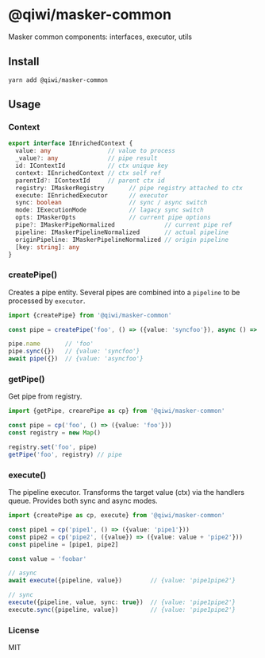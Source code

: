 # @qiwi/masker-common
Masker common components: interfaces, executor, utils

## Install
```shell
yarn add @qiwi/masker-common
```

## Usage

### Context
```ts
export interface IEnrichedContext {
  value: any                // value to process
  _value?: any              // pipe result
  id: IContextId            // ctx unique key
  context: IEnrichedContext // ctx self ref
  parentId?: IContextId     // parent ctx id
  registry: IMaskerRegistry       // pipe registry attached to ctx
  execute: IEnrichedExecutor      // executor 
  sync: boolean                   // sync / async switch
  mode: IExecutionMode            // lagacy sync switch
  opts: IMaskerOpts               // current pipe options
  pipe?: IMaskerPipeNormalized              // current pipe ref
  pipeline: IMaskerPipelineNormalized       // actual pipeline
  originPipeline: IMaskerPipelineNormalized // origin pipeline
  [key: string]: any
}
```

### createPipe()
Creates a pipe entity. Several pipes are combined into a `pipeline` to be processed by `executor`.
```ts
import {createPipe} from '@qiwi/masker-common'

const pipe = createPipe('foo', () => ({value: 'syncfoo'}), async () => ({value: 'asyncfoo'}))

pipe.name       // 'foo'
pipe.sync({})   // {value: 'syncfoo'}
await pipe({})  // {value: 'asyncfoo'}
```

### getPipe()
Get pipe from registry.
```ts
import {getPipe, crearePipe as cp} from '@qiwi/masker-common'

const pipe = cp('foo', () => ({value: 'foo'}))
const registry = new Map()

registry.set('foo', pipe)
getPipe('foo', registry) // pipe
```

### execute()
The pipeline executor. Transforms the target value (ctx) via the handlers queue. Provides both sync and async modes.
```ts
import {createPipe as cp, execute} from '@qiwi/masker-common'

const pipe1 = cp('pipe1', () => ({value: 'pipe1'}))
const pipe2 = cp('pipe2', ({value}) => ({value: value + 'pipe2'}))
const pipeline = [pipe1, pipe2]

const value = 'foobar'

// async
await execute({pipeline, value})        // {value: 'pipe1pipe2'}

// sync
execute({pipeline, value, sync: true})  // {value: 'pipe1pipe2'}
execute.sync({pipeline, value})         // {value: 'pipe1pipe2'}
```

### License
MIT

